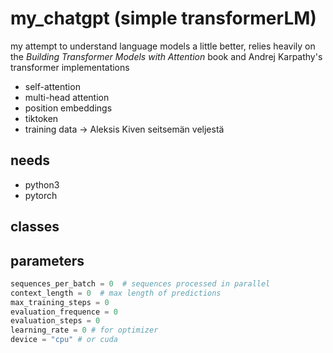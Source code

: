 # my_chatgpt (simple transformerLM)

my attempt to understand language models a little better,
relies heavily on the _Building Transformer Models with Attention_ book
and Andrej Karpathy's transformer implementations

- self-attention
- multi-head attention
- position embeddings
- tiktoken
- training data -> Aleksis Kiven seitsemän veljestä

## needs

- python3
- pytorch

## classes

## parameters

```python
sequences_per_batch = 0  # sequences processed in parallel
context_length = 0  # max length of predictions
max_training_steps = 0
evaluation_frequence = 0
evaluation_steps = 0
learning_rate = 0 # for optimizer
device = "cpu" # or cuda
```


